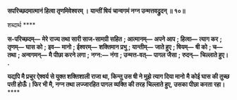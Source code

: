 **सपरिच्छदमात्मानं हित्वा तृणमिवेश्वरम् ।** **यान्तीं षियं चान्वगमं नग्न उन्मत्तवद्रुदन् ॥ १०॥** 

शब्दार्थ **** 

**स-परिच्छदम्—** **मेरे राज्य तथा सारी साज-सामग्री सहित** **; आत्मानम्—** **अपने आप** **; हित्वा—** **त्याग कर** **; तृणम्—** **घास को** **;** **इव—** **मानो** **; ईश्वरम्—** **शक्तिमान प्रभु** **; यान्तीम्—** **जाते हुए** **; षियम्—** **षी को** **; च—** **तथा** **; अन्वगमन्—** **मै पीछा करने लगा** **;** **नग्न:—** **नंगा** **; उन्मत्त-वत्—** **पागल जैसा** **; रुदन्—** **चिल्लाते हुए।** **.** 

**यद्यपि मै प्रचुर ऐश्वर्य से युक्त शक्तिशाली राजा था, किन्तु उस षी ने मुझे त्याग दिया मानो** **मै कोई घास की तुच्छ पत्ती होऊँ। फिर भी मै, नग्न तथा लज्जारहित पागल व्यक्ति की तरह** **चिल्लाते हुए, उसका पीछा करता रहा।** **** 